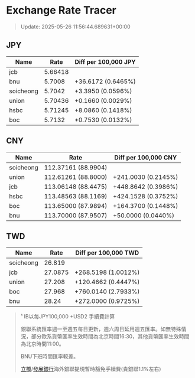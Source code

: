 # Exchange Rate Tracer

> Update: 2025-05-26 11:56:44.689631+00:00

## JPY

| Name      |    Rate | Diff per 100,000 JPY   |
|-----------|---------|------------------------|
| jcb       | 5.66418 |                        |
| bnu       | 5.7008  | +36.6172 (0.6465%)     |
| soicheong | 5.7042  | +3.3950 (0.0596%)      |
| union     | 5.70436 | +0.1660 (0.0029%)      |
| hsbc      | 5.71245 | +8.0860 (0.1418%)      |
| boc       | 5.7132  | +0.7530 (0.0132%)      |

## CNY

| Name      | Rate                | Diff per 100,000 CNY   |
|-----------|---------------------|------------------------|
| soicheong | 112.37161	(88.9904) |                        |
| union     | 112.61261	(88.8000) | +241.0030 (0.2145%)    |
| jcb       | 113.06148	(88.4475) | +448.8642 (0.3986%)    |
| hsbc      | 113.48563	(88.1169) | +424.1528 (0.3752%)    |
| boc       | 113.65000	(87.9894) | +164.3700 (0.1448%)    |
| bnu       | 113.70000	(87.9507) | +50.0000 (0.0440%)     |

## TWD

| Name      |    Rate | Diff per 100,000 TWD   |
|-----------|---------|------------------------|
| soicheong | 26.819  |                        |
| jcb       | 27.0875 | +268.5198 (1.0012%)    |
| union     | 27.208  | +120.4662 (0.4447%)    |
| boc       | 27.968  | +760.0140 (2.7933%)    |
| bnu       | 28.24   | +272.0000 (0.9725%)    |


> ¹ IB以每JPY100,000 +USD2 手續費計算
>
> 銀聯系統匯率週一至週五每日更新，週六周日延用週五匯率。如無特殊情況，部分歐系貨幣匯率生效時間為北京時間16:30，其他貨幣匯率生效時間為北京時間11:00。
>
> BNU下班時間匯率較差。
>
> [立橋](https://www.wlbank.com.mo/uploads/ueditor/file/20181211/1544536513900230.pdf)/[發展銀行](https://www.mdb.com.mo/Service_Charges_20230728.pdf)海外銀聯提現暫時豁免手續費(貴銀聯1.1%左右)

